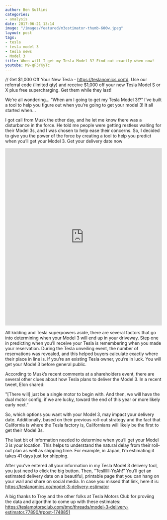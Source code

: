 ```yaml
---
author: Ben Sullins
categories:
- analysis
date: 2017-06-21 13:14
image: "/images/featured/m3estimator-thumb-600w.jpeg"
layout: post
tags:
- tesla
- tesla model 3
- tesla news
- Model 3
title: When will I get my Tesla Model 3? Find out exactly when now!
youtube: M9-qF3YKyTc
---
```



// Get $1,000 Off Your New Tesla - https://teslanomics.co/td. Use our referral code (limited qty) and receive $1,000 off your new Tesla Model S or X plus free supercharging. Get them while they last!

We’re all wondering… “When am I going to get my Tesla Model 3!?” I’ve built a tool to help you figure out when you’re going to get your model 3! It all started when…

I got call from Musk the other day, and he let me know there was a disturbance in the force. He told me people were getting restless waiting for their Model 3s, and I was chosen to help ease their concerns. So, I decided to give you the power of the force by creating a tool to help you predict when you’ll get your Model 3. Get your delivery date now

<iframe frameborder="0" marginheight="0" marginwidth="0" allowtransparency="true" class="tableauViz" style="display: block; width: 100%; height: 570px; margin: 0px; padding: 0px; border: none;" width="100%" height="570px" src="https://public.tableau.com/views/TeslaModel3DeliveryEstimator-Large/ChooseOptions?:embed=y&:showVizHome=no&:hoswidtt_url=https%3A%2F%2Fpublic.tableau.com%2F&:tabs=no&:toolbar=yes&:animate_transition=yes&:display_static_image=no&:display_spinner=no&:display_overlay=yes&:display_count=yes"></iframe>

All kidding and Tesla superpowers aside, there are several factors that go into determining when your Model 3 will end up in your driveway. Step one in predicting when you’ll receive your Tesla is remembering when you made your reservation. During the Tesla unveiling event, the number of reservations was revealed, and this helped buyers calculate exactly where their place in line is. If you’re an existing Tesla owner, you’re in luck. You will get your Model 3 before general public.

According to Musk’s recent comments at a shareholders event, there are several other clues about how Tesla plans to deliver the Model 3. In a recent tweet, Elon shared:

"[There will] just be a single motor to begin with. And then, we will have the dual motor config, if we are lucky, toward the end of this year or more likely early next.”

So, which options you want with your Model 3, may impact your delivery date. Additionally, based on their previous roll-out strategy and the fact that California is where the Tesla factory is, Californians will likely be the first to get their Model 3s.

The last bit of information needed to determine when you’ll get your Model 3 is your location. This helps to understand the natural delay from their roll-out plan as well as shipping time. For example, in Japan, I’m estimating it takes 41 days just for shipping.

After you’ve entered all your information in my Tesla Model 3 delivery tool, you just need to click the big button. Then, “Tesllllll-YeAh!” You’ll get an estimated delivery date on a beautiful, printable page that you can hang on your wall and share on social media. In case you missed that link, here it is:  https://teslanomics.co/model-3-delivery-estimator

A big thanks to Troy and the other folks at Tesla Motors Club for proviing the data and algorithm to come up with these estimates: https://teslamotorsclub.com/tmc/threads/model-3-delivery-estimator.77890/#post-1748851
